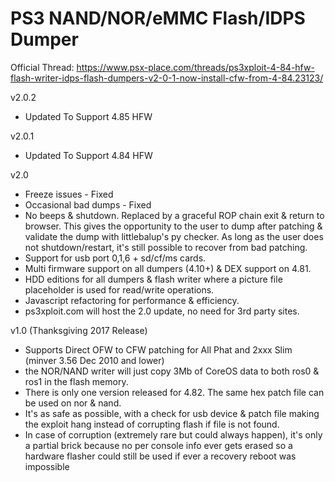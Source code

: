 # PS3 NAND/NOR/eMMC Flash/IDPS Dumper

Official Thread:
https://www.psx-place.com/threads/ps3xploit-4-84-hfw-flash-writer-idps-flash-dumpers-v2-0-1-now-install-cfw-from-4-84.23123/


v2.0.2

* Updated To Support 4.85 HFW


v2.0.1

* Updated To Support 4.84 HFW


v2.0

* Freeze issues - Fixed
* Occasional bad dumps - Fixed
* No beeps & shutdown. Replaced by a graceful ROP chain exit & return to browser. This gives the opportunity to the user to dump after patching & validate the dump with littlebalup's py checker. As long as the user does not shutdown/restart, it's still possible to recover from bad patching.
* Support for usb port 0,1,6 + sd/cf/ms cards.
* Multi firmware support on all dumpers (4.10+) & DEX support on 4.81.
* HDD editions for all dumpers & flash writer where a picture file placeholder is used for read/write operations.
* Javascript refactoring for performance & efficiency.
* ps3xploit.com will host the 2.0 update, no need for 3rd party sites.


v1.0 (Thanksgiving 2017 Release)

* Supports Direct OFW to CFW patching for All Phat and 2xxx Slim (minver 3.56 Dec 2010 and lower)
* the NOR/NAND writer will just copy 3Mb of CoreOS data to both ros0 & ros1 in the flash memory.
* There is only one version released for 4.82. The same hex patch file can be used on nor & nand.
* It's as safe as possible, with a check for usb device & patch file making the exploit hang instead of corrupting flash if file is not found.
* In case of corruption (extremely rare but could always happen), it's only a partial brick because no per console info ever gets erased so a hardware flasher could still be used if ever a recovery reboot was impossible

